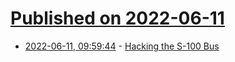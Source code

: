 # [Published on 2022-06-11](index.md)

* [2022-06-11, 09:59:44](https://news.ycombinator.com/item?id=31703303) - [Hacking the S-100 Bus](https://www.glitchwrks.com/s100.html)

